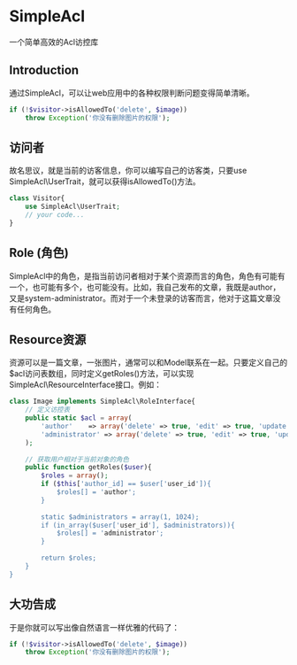 SimpleAcl
=========

一个简单高效的Acl访控库

## Introduction
通过SimpleAcl，可以让web应用中的各种权限判断问题变得简单清晰。
```php
if (!$visitor->isAllowedTo('delete', $image))
	throw Exception('你没有删除图片的权限');
```

## 访问者
故名思议，就是当前的访客信息，你可以编写自己的访客类，只要use SimpleAcl\UserTrait，就可以获得isAllowedTo()方法。
```php
class Visitor{
	use SimpleAcl\UserTrait;
	// your code...
}
```

## Role (角色)
SimpleAcl中的角色，是指当前访问者相对于某个资源而言的角色，角色有可能有一个，也可能有多个，也可能没有。比如，我自己发布的文章，我既是author，又是system-administrator。而对于一个未登录的访客而言，他对于这篇文章没有任何角色。

## Resource资源
资源可以是一篇文章，一张图片，通常可以和Model联系在一起。只要定义自己的$acl访问表数组，同时定义getRoles()方法，可以实现SimpleAcl\ResourceInterface接口。例如：
```php
class Image implements SimpleAcl\RoleInterface{
	// 定义访控表
	public static $acl = array(
		'author'	=> array('delete' => true, 'edit' => true, 'update' => true, 'close' => true,),
		'administrator'	=> array('delete' => true, 'edit' => true, 'update' => true, 'replace' => true,),
	);
	
	// 获取用户相对于当前对象的角色
	public function getRoles($user){
		$roles = array();
		if ($this['author_id] == $user['user_id']){
			$roles[] = 'author';
		}
		
		static $administrators = array(1, 1024);
		if (in_array($user['user_id'], $administrators)){
			$roles[] = 'administrator';
		}
		
		return $roles;
	}
}
```

## 大功告成
于是你就可以写出像自然语言一样优雅的代码了：
```php
if (!$visitor->isAllowedTo('delete', $image))
	throw Exception('你没有删除图片的权限');
```

